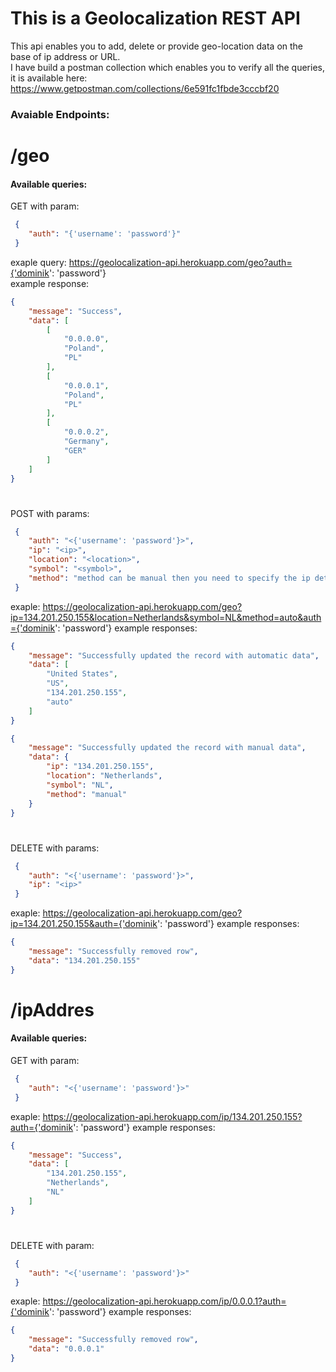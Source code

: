 # This is a Geolocalization REST API
This api enables you to add, delete or provide geo-location data on the base of ip address or URL.<br>
I have build a postman collection which enables you to verify all the queries, it is available here: https://www.getpostman.com/collections/6e591fc1fbde3cccbf20

### Avaiable Endpoints:<br>
# /geo<br>
#### Available queries:<br>
GET with param:
```json
 {
    "auth": "{'username': 'password'}"
 }
```
exaple query: https://geolocalization-api.herokuapp.com/geo?auth={'dominik': 'password'}<br>
example response:
```json
{
    "message": "Success",
    "data": [
        [
            "0.0.0.0",
            "Poland",
            "PL"
        ],
        [
            "0.0.0.1",
            "Poland",
            "PL"
        ],
        [
            "0.0.0.2",
            "Germany",
            "GER"
        ]
    ]
}
```
#
POST with params:
```json
 {
    "auth": "<{'username': 'password'}>",
    "ip": "<ip>",
    "location": "<location>",
    "symbol": "<symbol>",
    "method": "method can be manual then you need to specify the ip details(location,symbol) or auto the details will be gethered from ipstack.com"
 }
```
exaple: https://geolocalization-api.herokuapp.com/geo?ip=134.201.250.155&location=Netherlands&symbol=NL&method=auto&auth={'dominik': 'password'}
example responses:
```json
{
    "message": "Successfully updated the record with automatic data",
    "data": [
        "United States",
        "US",
        "134.201.250.155",
        "auto"
    ]
}
```
```json
{
    "message": "Successfully updated the record with manual data",
    "data": {
        "ip": "134.201.250.155",
        "location": "Netherlands",
        "symbol": "NL",
        "method": "manual"
    }
}
```

#
DELETE with params:
```json
 {
    "auth": "<{'username': 'password'}>",
    "ip": "<ip>"
 }
```
exaple: https://geolocalization-api.herokuapp.com/geo?ip=134.201.250.155&auth={'dominik': 'password'}
example responses:
```json
{
    "message": "Successfully removed row",
    "data": "134.201.250.155"
}
```
#
# /ipAddres<br>
#### Available queries:<br>
GET with param:
```json
 {
    "auth": "<{'username': 'password'}>"
 }
```
exaple: https://geolocalization-api.herokuapp.com/ip/134.201.250.155?auth={'dominik': 'password'}
example responses:
```json
{
    "message": "Success",
    "data": [
        "134.201.250.155",
        "Netherlands",
        "NL"
    ]
}
```
#
DELETE with param:
```json
 {
    "auth": "<{'username': 'password'}>"
 }
```
exaple: https://geolocalization-api.herokuapp.com/ip/0.0.0.1?auth={'dominik': 'password'}
example responses:
```json
{
    "message": "Successfully removed row",
    "data": "0.0.0.1"
}
```
#
